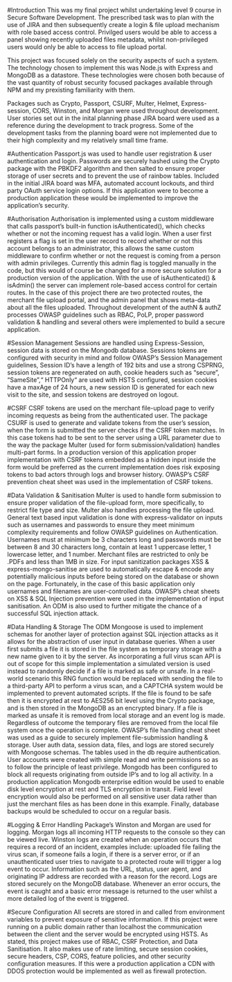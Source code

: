 
#Introduction
This was my final project whilst undertaking level 9 course in Secure Software Development. 
The prescribed task was to plan with the use of JIRA and then subsequently create a login & file upload mechanism with role based access control. 
Privilged users would be able to access a panel showing recently uploaded files metadata, whilst non-privileged users would only be able to access to file upload portal.

This project was focused solely on the security aspects of such a system.
The technology chosen to implement this was Node.js with Express and MongoDB as a datastore.
These technologies were chosen both because of the vast quantity of robust security focused packages available through NPM and my prexisting familiarity with them.

Packages such as Crypto, Passport, CSURF, Multer, Helmet, Express-session, CORS, Winston, and Morgan were used throughout development. 
User stories set out in the inital planning phase JIRA board were used as a reference during the development to track progress. 
Some of the development tasks from the planning board were not implemented due to their high complexity and my relatively small time frame.

#Authentication
Passport.js was used to handle user registration & user authentication and login.
Passwords are securely hashed using the Crypto package with the PBKDF2 algorithm and then salted to ensure proper storage of user secrets and to prevent the use of rainbow tables. 
Included in the initial JIRA board was MFA, automated account lockouts, and third party OAuth service login options. 
If this application were to become a production application these would be implemented to improve the application’s security.

#Authorisation
Authorisation is implemented using a custom middleware that calls passport’s built-in function isAuthenticated(), which checks whether or not the incoming request has a valid login. 
When a user first registers a flag is set in the user record to record whether or not this account belongs to an administrator, this allows the same custom middleware to confirm whether or not the request is coming from a person with admin privileges. Currently this admin flag is toggled manually in the code, but this would of course be changed for a more secure solution for a production version of the application. 
With the use of isAuthenticated() & isAdmin() the server can implement role-based access control for certain routes. 
In the case of this project there are two protected routes, the merchant file upload portal, and the admin panel that shows meta-data about all the files uploaded. 
Throughout development of the authN & authZ processes OWASP guidelines such as RBAC, PoLP, proper password validation & handling and several others were implemented to build a secure application.

#Session Management
Sessions are handled using Express-Session, session data is stored on the Mongodb database.
Sessions tokens are configured with security in mind and follow OWASP’s Session Management guidelines, Session ID’s have a length of 192 bits and use a strong CSPRNG, session tokens are regenerated on auth, cookie headers such as “secure”, “SameSite”,“ HTTPOnly“ are used with HSTS configured, session cookies have a maxAge of 24 hours, a new session ID is generated for each new visit to the site, and session tokens are destroyed on logout.

#CSRF
CSRF tokens are used on the merchant file-upload page to verify incoming requests as being from the authenticated user. 
The package CSURF is used to generate and validate tokens from the user’s session, when the form is submitted the server checks if the CSRF token matches. 
In this case tokens had to be sent to the server using a URL parameter due to the way the package Multer (used for form submission/validation) handles multi-part forms. 
In a production version of this application proper implementation with CSRF tokens embedded as a hidden input inside the form would be preferred as the current implementation does risk exposing tokens to bad actors through logs and browser history.
OWASP’s CSRF prevention cheat sheet was used in the implementation of CSRF tokens.

#Data Validation & Sanitisation
Multer is used to handle form submission to ensure proper validation of the file-upload form, more specifically, to restrict file type and size.
Multer also handles processing the file upload. 
General text based input validation is done with express-validator on inputs such as usernames and passwords to ensure they meet minimum complexity requirements and follow OWASP guidelines on Authentication.
Usernames must at minimum be 3 characters long and passwords must be between 8 and 30 characters long, contain at least 1 uppercase letter, 1 lowercase letter, and 1 number. 
Merchant files are restricted to only be .PDFs and less than 1MB in size. 
For input sanitization packages XSS & express-mongo-sanitise are used to automatically escape & encode any potentially malicious inputs before being stored on the database or shown on the page. Fortunately, in the case of this basic application only usernames and filenames are user-controlled data. 
OWASP’s cheat sheets on XSS & SQL Injection prevention were used in the implementation of input sanitisation. An ODM is also used to further mitigate the chance of a successful SQL injection attack.

#Data Handling & Storage 
The ODM Mongoose is used to implement schemas for another layer of protection against SQL injection attacks as it allows for the abstraction of user input in database queries. 
When a user first submits a file it is stored in the file system as temporary storage with a new name given to it by the server. 
As incorporating a full virus scan API is out of scope for this simple implementation a simulated version is
used instead to randomly decide if a file is marked as safe or unsafe. 
In a real-world scenario this RNG function would be replaced with sending the file to a third-party API to perform a virus scan, and a CAPTCHA system would be implemented to prevent automated scripts.
If the file is found to be safe then it is encrypted at rest to AES256 bit level using the Crypto package, and is then stored in the MongoDB as an encrypted binary. If a file is marked as unsafe it is removed from local storage and an event log is made. Regardless of outcome the temporary files are removed from the local file system once the operation is complete. 
OWASP’s file handling cheat sheet was used as a guide to securely implement file-submission handling & storage.
User auth data, session data, files, and logs are stored securely with Mongoose schemas. 
The tables used in the db require authentication. 
User accounts were created with simple read and write permissions so as to follow the principle of least privilege. 
Mongodb has been configured to block all requests originating from outside IP’s and to log all activity. 
In a production application Mongodb enterprise edition would be used to enable disk level encryption at rest and TLS encryption in transit. 
Field level encryption would also be performed on all sensitive user data rather than just the merchant files as has been done in this example. 
Finally, database backups would be scheduled to occur on a regular basis. 

#Logging & Error Handling
Package’s Winston and Morgan are used for logging. 
Morgan logs all incoming HTTP requests to the console so they can be viewed live. 
Winston logs are created when an operation occurs that requires a record of an incident, examples include: uploaded file failing the virus scan, if someone fails a login, if there is a server error, or if an unauthenticated user tries to navigate to a protected route will trigger a log event to occur. 
Information such as the URL, status, user agent, and originating IP address are recorded with a reason for the record. 
Logs are stored securely on the MongoDB database. 
Whenever an error occurs, the event is caught and a basic error message is returned to the user whilst a more detailed log of the event is triggered.

#Secure Configuration
All secrets are stored in and called from environment variables to prevent exposure of sensitive information. 
If this project were running on a public domain rather than localhost the communication between the client and the server would be encrypted using HSTS. 
As stated, this project makes use of RBAC, CSRF Protection, and Data Sanitisation. 
It also makes use of rate limiting, secure session cookies, secure headers, CSP, CORS, feature policies, and other security configuration measures. 
If this were a production application a CDN with DDOS protection would be implemented as well as firewall protection.
